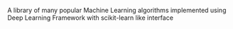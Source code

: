 A library of many popular Machine Learning algorithms implemented using Deep Learning Framework with scikit-learn like interface
